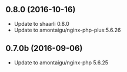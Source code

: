 
## 0.8.0 (2016-10-16)
- Update to shaarli 0.8.0
- Update to amontaigu/nginx-php-plus:5.6.26

## 0.7.0b (2016-09-06)
- Update to amontaigu/nginx-php 5.6.25
